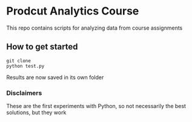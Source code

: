 # Prodcut Analytics Course
This repo contains scripts for analyzing data from course assignments

## How to get started

```
git clone
python test.py
```
Results are now saved in its own folder

### Disclaimers
These are the first experiments with Python, so not necessarily the best solutions, but they work
